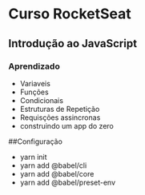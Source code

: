 # Curso RocketSeat

## Introdução ao JavaScript

### Aprendizado

- Variaveis
- Funções
- Condicionais
- Estruturas de Repetição
- Requisções assincronas
- construindo um app do zero

##Configuração

- yarn init
- yarn add @babel/cli
- yarn add @babel/core
- yarn add @babel/preset-env
